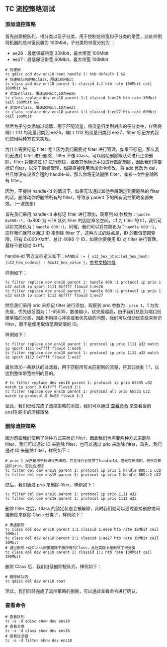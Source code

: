 ## TC 流控策略测试

### 添加流控策略

首先创建根队列、根分类以及子分类，用于控制总带宽和子分类的带宽，此处样例将机器的总带宽设置为 100Mbit，子分类的带宽分别为 ：

- ee26：最低保证带宽 30Mbit，最大带宽 100Mbit
- ee27：最低保证带宽 60Mbit，最大带宽 100Mbit

```shell
# 创建根
tc qdisc add dev ens18 root handle 1: htb default 1 &&
# 创建根队列的根Class，限速100Mbit
tc class add dev ens18 parent 1: classid 1:1 htb rate 100Mbit ceil 100Mbit &&
# 添加子Class，限速10Mbit,ID为ee26
tc class replace dev ens18 parent 1:1 classid 1:ee26 htb rate 30Mbit ceil 100Mbit &&
# 添加子Class，限速20Mbit,ID为ee27
tc class replace dev ens18 parent 1:1 classid 1:ee27 htb rate 60Mbit ceil 100Mbit
```

然后为子分类添加过滤器，用于匹配流量，将流量归类到对应的子分类中，样例将端口 1111 的流量归类到 ee26，端口 1112 的流量归类到 ee27，filter 标记方式我们使用两种方式来实现。

为什么需要标记 filter 呢？因为我们需要对 filter 进行管理，如果不标记，那么我们无法对 filter 进行删除，filter 不像 Class，可以借助删除跟队列进行连带删除，filter 只能通过 ID 进行删除，或者其他标记手段进行匹配删除，因此我们需要标记 filter，以便于后续管理，如果直接使用添加命令修改，将 add 修改为 del，并且你没有设置合适的 handle-id，那么你将无法删除 filter，或者一次性删除所有 filter。

因为，不提供 handle-id 的情况下，如果无法通过其他手段确定到要删除的 filter 的话，删除动作将删除所有的 filter，导致该 parent 下的所有流控策略全部失效。（一波送走）

首先我们采用 handle-id 来标记 filter 进行添加，观察到 id 参数为：`handle 0x800::1`，0x800 为 HTB 队列 filter 的固定命名空间，::1 为 filter 的 ID，我们可以将其简化为：`handle 800::1`，同理，我们可以将其简化为：`handle 800::2`，这样我们就可以通过 ID 来删除 filter 了，这种方式的缺点是，ID 的取值范围受限，只有 0x000-0xfff，总计 4096 个 ID，如果你要使用 ID 对 filter 进行管理，最好不要超过 0xfff。

handle-id 官方文档定义如下：`HANDLE := { u12_hex_htid:[u8_hex_hash:[u12_hex_nodeid] | 0xu32_hex_value }`，[参考文档地址](https://man7.org/linux/man-pages/man8/tc-u32.8.html)

样例如下：

```shell
tc filter replace dev ens18 parent 1: handle 800::1 protocol ip prio 1 u32 match ip sport 1111 0xffff flowid 1:ee26
tc filter replace dev ens18 parent 1: handle 800::2 protocol ip prio 1 u32 match ip sport 1112 0xffff flowid 1:ee27
```

然后我们采用 prio 来标记 filter 进行添加，观察到 prio 参数为：`prio 1`，1 为优先级，优先级范围为：1-65535，数值越小，优先级越高，由于我们总是为端口创建单独的分类，因此不用担心冲突或者优先级的问题，我们可以借助优先级来标识 filter，而不是使用取值范围受限的 ID。

样例如下：

```shell
tc filter replace dev ens18 parent 1: protocol ip prio 1111 u32 match ip sport 1111 0xffff flowid 1:ee26
tc filter replace dev ens18 parent 1: protocol ip prio 1112 u32 match ip sport 1112 0xffff flowid 1:ee27
```

最后添加一条默认的过滤器，用于匹配所有未匹配到的流量，将其归类到 1:1，以达到整体带宽控制的目的。

```shell
# tc filter replace dev ens18 parent 1: protocol ip prio 65535 u32 match ip sport 0 0xffff flowid 1:1
tc filter replace dev ens18 parent 1: protocol all prio 65535 u32 match ip protocol 0 0x00 flowid 1:1
```

至此，我们已经完成了流控策略的添加，我们可以通过 [查看命令](#查看命令) 来查看当前 ens18 网卡的流控策略

### 删除流控策略

因为前面我们使用了两种方式来标记 filter，因此我们也需要两种方式来删除 filter，我们可以通过 ID 来删除 filter，也可以通过 prio 来删除 filter，首先，我们通过 ID 来删除 filter，样例如下：

```shell
# prio 1 虽然是用于标识优先级的，并且我们也提供了handleId，但是在删除时，仍然需要提供prio，否则会报错
tc filter del dev ens18 parent 1: protocol ip prio 1 handle 800::1 u32
tc filter del dev ens18 parent 1: protocol ip prio 1 handle 800::2 u32
```

然后，我们通过 prio 来删除 filter，样例如下：

```shell
tc filter del dev ens18 parent 1: protocol ip prio 1111 u32
tc filter del dev ens18 parent 1: protocol ip prio 1112 u32
```

删除 filter 之后，Class 的锁定状态会被解除，此时我们就可以通过直接删除或间接删除来移除 Class 分类了，样例如下：

```shell
# 直接删除
tc class del dev ens18 parent 1:1 classid 1:ee26 htb rate 10Mbit ceil 10Mbit
tc class del dev ens18 parent 1:1 classid 1:ee27 htb rate 10Mbit ceil 10Mbit
# 通过删除上级Class间接删除下级所有的Class，此处实际上是删除了根分类
tc class del dev ens18 parent 1: classid 1:1 htb rate 100Mbit ceil 100Mbit
```

删除 Class 后，我们继续删除根队列，样例如下：

```shell
# 删除根队列
tc qdisc del dev ens18 root
```

至此，我们已经完成了流控策略的删除，可以通过查看命令进行确认。

### 查看命令

```shell
# 查看队列
tc -s -d qdisc show dev ens18
# 查看分类
tc -s -d class show dev ens18
# 查看过滤器
tc -s -d filter show dev ens18
```
